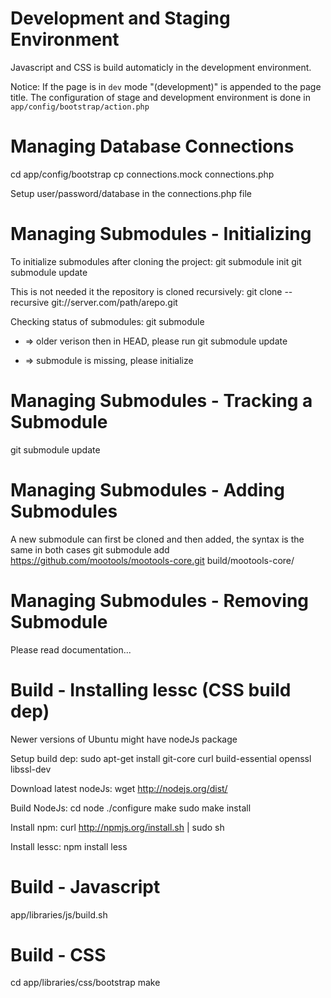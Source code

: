Development and Staging Environment
============================================================
Javascript and CSS is build automaticly in the development environment.

Notice: If the page is in `dev` mode "(development)" is appended to the page title.
The configuration of stage and development environment is done in `app/config/bootstrap/action.php`

Managing Database Connections
============================================================
cd app/config/bootstrap
cp connections.mock connections.php

Setup user/password/database in the connections.php file

Managing Submodules - Initializing 
============================================================
To initialize submodules after cloning the project:
git submodule init
git submodule update

This is not needed it the repository is cloned recursively:
git clone --recursive git://server.com/path/arepo.git

Checking status of submodules:
git submodule
 + => older verison then in HEAD, please run git submodule update
 - => submodule is missing, please initialize

Managing Submodules - Tracking a Submodule
============================================================
git submodule update

Managing Submodules - Adding Submodules
============================================================
A new submodule can first be cloned and then added, the syntax is the same in both cases
git submodule add https://github.com/mootools/mootools-core.git build/mootools-core/

Managing Submodules - Removing Submodule
============================================================
Please read documentation...

Build - Installing lessc (CSS build dep)
============================================================
Newer versions of Ubuntu might have nodeJs package

Setup build dep:
	sudo apt-get install git-core curl build-essential openssl libssl-dev

Download latest nodeJs:
	wget http://nodejs.org/dist/

Build NodeJs:
	cd node
	./configure
	make
	sudo make install

Install npm:
	curl http://npmjs.org/install.sh | sudo sh

Install lessc:
	npm install less

Build - Javascript
============================================================
app/libraries/js/build.sh

Build - CSS
============================================================
cd app/libraries/css/bootstrap
make